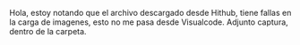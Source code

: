 Hola, estoy notando que el archivo descargado desde Hithub, tiene fallas en la carga de imagenes, esto no me pasa desde Visualcode. Adjunto captura, dentro de la carpeta. 
